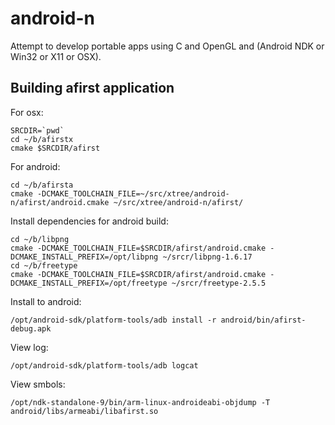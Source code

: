android-n
=========

Attempt to develop portable apps using C and OpenGL and (Android NDK or Win32 or X11 or OSX).

Building afirst application
---------------------------

For osx:

	SRCDIR=`pwd`
	cd ~/b/afirstx
	cmake $SRCDIR/afirst

For android:

	cd ~/b/afirsta
	cmake -DCMAKE_TOOLCHAIN_FILE=~/src/xtree/android-n/afirst/android.cmake ~/src/xtree/android-n/afirst/

Install dependencies for android build:

	cd ~/b/libpng
	cmake -DCMAKE_TOOLCHAIN_FILE=$SRCDIR/afirst/android.cmake -DCMAKE_INSTALL_PREFIX=/opt/libpng ~/srcr/libpng-1.6.17
	cd ~/b/freetype
	cmake -DCMAKE_TOOLCHAIN_FILE=$SRCDIR/afirst/android.cmake -DCMAKE_INSTALL_PREFIX=/opt/freetype ~/srcr/freetype-2.5.5

Install to android:

	/opt/android-sdk/platform-tools/adb install -r android/bin/afirst-debug.apk

View log:

	/opt/android-sdk/platform-tools/adb logcat

View smbols:

	/opt/ndk-standalone-9/bin/arm-linux-androideabi-objdump -T android/libs/armeabi/libafirst.so

